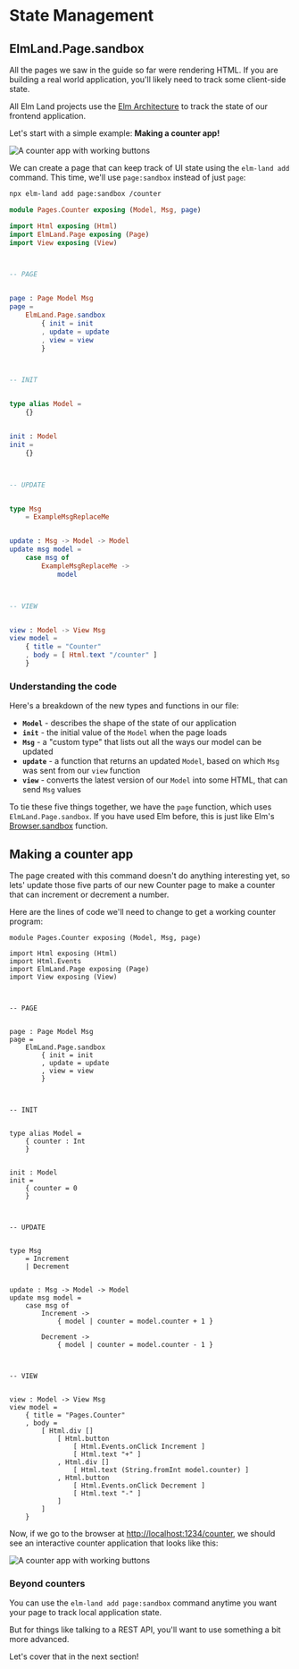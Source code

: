 # State Management

## ElmLand.Page.sandbox

All the pages we saw in the guide so far were rendering HTML. If you are building a real world application, you'll likely need to track some client-side state.

All Elm Land projects use the [Elm Architecture](https://guide.elm-lang.org/architecture/) to track the state of our frontend application.

Let's start with a simple example: __Making a counter app!__


![A counter app with working buttons](./state-management/counter-app.gif)

We can create a page that can keep track of UI state using the `elm-land add` command. This time, we'll use `page:sandbox` instead of just `page`:

```sh
npx elm-land add page:sandbox /counter
```

<code-group>
<code-block title="src/Pages/Counter.elm">

```elm
module Pages.Counter exposing (Model, Msg, page)

import Html exposing (Html)
import ElmLand.Page exposing (Page)
import View exposing (View)



-- PAGE


page : Page Model Msg
page =
    ElmLand.Page.sandbox
        { init = init
        , update = update
        , view = view
        }



-- INIT


type alias Model =
    {}


init : Model
init =
    {}



-- UPDATE


type Msg
    = ExampleMsgReplaceMe


update : Msg -> Model -> Model
update msg model =
    case msg of
        ExampleMsgReplaceMe ->
            model



-- VIEW


view : Model -> View Msg
view model =
    { title = "Counter"
    , body = [ Html.text "/counter" ]
    }
```

</code-block>
</code-group>

### Understanding the code

Here's a breakdown of the new types and functions in our file:

- __`Model`__ - describes the shape of the state of our application
- __`init`__ - the initial value of the `Model` when the page loads
- __`Msg`__ - a "custom type" that lists out all the ways our model can be updated
- __`update`__ - a function that returns an updated `Model`, based on which `Msg` was sent from our `view` function
- __`view`__ - converts the latest version of our `Model` into some HTML, that can send `Msg` values

To tie these five things together, we have the `page` function, which uses `ElmLand.Page.sandbox`. If you have used Elm before, this is just like Elm's [Browser.sandbox](https://package.elm-lang.org/packages/elm/browser/latest/Browser#sandbox) function.

## Making a counter app

The page created with this command doesn't do anything interesting yet, so lets' update those five parts of our new Counter page to make a counter that can increment or decrement a number.

Here are the lines of code we'll need to change to get a working counter program:

<code-group>
<code-block title="src/Pages/Counter.elm">

```elm{4,27,33,42-43,49-50,52-53,64-74}
module Pages.Counter exposing (Model, Msg, page)

import Html exposing (Html)
import Html.Events
import ElmLand.Page exposing (Page)
import View exposing (View)



-- PAGE


page : Page Model Msg
page =
    ElmLand.Page.sandbox
        { init = init
        , update = update
        , view = view
        }



-- INIT


type alias Model =
    { counter : Int 
    }


init : Model
init =
    { counter = 0
    }



-- UPDATE


type Msg
    = Increment
    | Decrement


update : Msg -> Model -> Model
update msg model =
    case msg of
        Increment ->
            { model | counter = model.counter + 1 }

        Decrement ->
            { model | counter = model.counter - 1 }



-- VIEW


view : Model -> View Msg
view model =
    { title = "Pages.Counter" 
    , body =
        [ Html.div []
            [ Html.button 
                [ Html.Events.onClick Increment ]
                [ Html.text "+" ]
            , Html.div [] 
                [ Html.text (String.fromInt model.counter) ]
            , Html.button 
                [ Html.Events.onClick Decrement ]
                [ Html.text "-" ]
            ]
        ]
    }
```
</code-block>
</code-group>

Now, if we go to the browser at [http://localhost:1234/counter](http://localhost:1234/counter), we should see an interactive counter application that looks like this:

![A counter app with working buttons](./state-management/counter-app.gif)

### Beyond counters

You can use the `elm-land add page:sandbox` command anytime you want your page to track local application state.

But for things like talking to a REST API, you'll want to use something a bit more advanced.

Let's cover that in the next section!